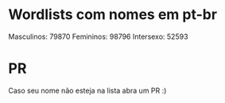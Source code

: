 # Wordlists com nomes em pt-br

Masculinos: 79870
Femininos: 98796
Intersexo: 52593

# PR

Caso seu nome não esteja na lista abra um PR :)
